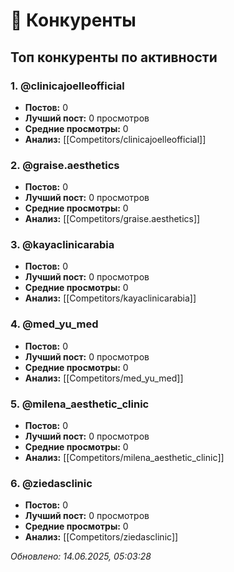 # 👥 Конкуренты

## Топ конкуренты по активности


### 1. @clinicajoelleofficial
- **Постов:** 0
- **Лучший пост:** 0 просмотров
- **Средние просмотры:** 0
- **Анализ:** [[Competitors/clinicajoelleofficial]]


### 2. @graise.aesthetics
- **Постов:** 0
- **Лучший пост:** 0 просмотров
- **Средние просмотры:** 0
- **Анализ:** [[Competitors/graise.aesthetics]]


### 3. @kayaclinicarabia
- **Постов:** 0
- **Лучший пост:** 0 просмотров
- **Средние просмотры:** 0
- **Анализ:** [[Competitors/kayaclinicarabia]]


### 4. @med_yu_med
- **Постов:** 0
- **Лучший пост:** 0 просмотров
- **Средние просмотры:** 0
- **Анализ:** [[Competitors/med_yu_med]]


### 5. @milena_aesthetic_clinic
- **Постов:** 0
- **Лучший пост:** 0 просмотров
- **Средние просмотры:** 0
- **Анализ:** [[Competitors/milena_aesthetic_clinic]]


### 6. @ziedasclinic
- **Постов:** 0
- **Лучший пост:** 0 просмотров
- **Средние просмотры:** 0
- **Анализ:** [[Competitors/ziedasclinic]]


*Обновлено: 14.06.2025, 05:03:28*
